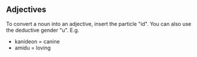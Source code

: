 ## Adjectives
To convert a noun into an adjective, insert the particle "id". You can also use the deductive gender "u". E.g.
- kanideon = canine
- amidu = loving
